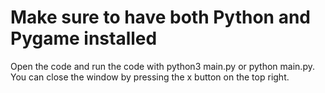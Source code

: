# Make sure to have both Python and Pygame installed

Open the code and run the code with python3 main.py or python main.py.
You can close the window by pressing the x button on the top right.
